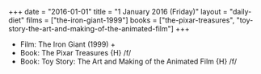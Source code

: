 +++
date = "2016-01-01"
title = "1 January 2016 (Friday)"
layout = "daily-diet"
films = ["the-iron-giant-1999"]
books = ["the-pixar-treasures", "toy-story-the-art-and-making-of-the-animated-film"]
+++


* Film: The Iron Giant (1999) +
* Book: The Pixar Treasures {H} /f/
* Book: Toy Story: The Art and Making of the Animated Film {H} /f/
